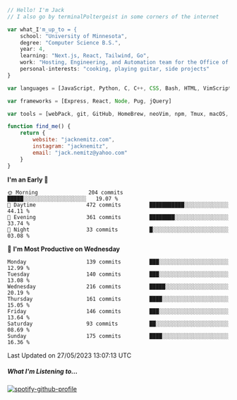 ```javascript
// Hello! I'm Jack
// I also go by terminalPoltergeist in some corners of the internet

var what_I'm_up_to = {
    school: "University of Minnesota",
    degree: "Computer Science B.S.",
    year: 4,
    learning: "Next.js, React, Tailwind, Go",
    work: "Hosting, Engineering, and Automation team for the Office of Information Technology at UMN",
    personal-interests: "cooking, playing guitar, side projects"
}

var languages = [JavaScript, Python, C, C++, CSS, Bash, HTML, VimScript]

var frameworks = [Express, React, Node, Pug, jQuery]

var tools = [webPack, git, GitHub, HomeBrew, neoVim, npm, Tmux, macOS, Ubuntu, Docker, Nginx]

function find_me() {
    return {
        website: "jacknemitz.com",
        instagram: "jacknemitz",
        email: "jack.nemitz@yahoo.com"
    }
}
```

<!--START_SECTION:waka-->
**I'm an Early 🐤** 

```text
🌞 Morning                204 commits         █████░░░░░░░░░░░░░░░░░░░░   19.07 % 
🌆 Daytime                472 commits         ███████████░░░░░░░░░░░░░░   44.11 % 
🌃 Evening                361 commits         ████████░░░░░░░░░░░░░░░░░   33.74 % 
🌙 Night                  33 commits          █░░░░░░░░░░░░░░░░░░░░░░░░   03.08 % 
```
📅 **I'm Most Productive on Wednesday** 

```text
Monday                   139 commits         ███░░░░░░░░░░░░░░░░░░░░░░   12.99 % 
Tuesday                  140 commits         ███░░░░░░░░░░░░░░░░░░░░░░   13.08 % 
Wednesday                216 commits         █████░░░░░░░░░░░░░░░░░░░░   20.19 % 
Thursday                 161 commits         ████░░░░░░░░░░░░░░░░░░░░░   15.05 % 
Friday                   146 commits         ███░░░░░░░░░░░░░░░░░░░░░░   13.64 % 
Saturday                 93 commits          ██░░░░░░░░░░░░░░░░░░░░░░░   08.69 % 
Sunday                   175 commits         ████░░░░░░░░░░░░░░░░░░░░░   16.36 % 
```



 Last Updated on 27/05/2023 13:07:13 UTC
<!--END_SECTION:waka-->

##### What I'm Listening to...

[![spotify-github-profile](https://spotify-github-profile.vercel.app/api/view?uid=jack.nemitz&cover_image=true&show_offline=true&bar_color=53b14f&bar_color_cover=false&background_color=121212FF)](https://spotify-github-profile.vercel.app/api/view?uid=jack.nemitz&redirect=true)

